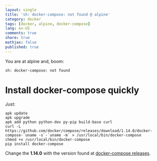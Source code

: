 ```yaml
---
layout: single
title: 'sh: docker-compose: not found @ alpine'
category: docker
tags: [docker, alpine, docker-compose]
lang: en-US
comments: true
share: true
mathjax: false
published: true
---
```


You are at alpine and, boom:

    sh: docker-compose: not found

<!--more-->

# Install docker-compose quickly

Just:

    apk update
    apk upgrade
    apk add python python-dev py-pip build-base curl
    curl -L https://github.com/docker/compose/releases/download/1.14.0/docker-compose-`uname -s`-`uname -m` > /usr/local/bin/docker-compose
    chmod +x /usr/local/bin/docker-compose
    pip install docker-compose

Change the **1.14.0** with the version found at [docker-compose releases](https://github.com/docker/compose/releases/latest).
